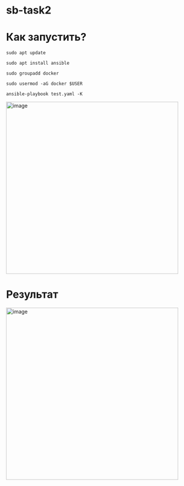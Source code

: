 # sb-task2

# Как запустить?

```
sudo apt update
```

```
sudo apt install ansible
```

```
sudo groupadd docker
```

```
sudo usermod -aG docker $USER
```

```
ansible-playbook test.yaml -K
```
<img width="468" alt="image" src="https://user-images.githubusercontent.com/90404785/233844778-ccc4dcaa-5a68-4eba-884e-e9a3004650b2.png">

# Результат

<img width="468" alt="image" src="https://user-images.githubusercontent.com/90404785/233844806-dd0b7a93-77a2-4bb3-9a76-9e20697450e3.png">
